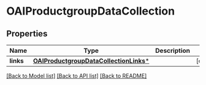 # OAIProductgroupDataCollection

## Properties
Name | Type | Description | Notes
------------ | ------------- | ------------- | -------------
**links** | [**OAIProductgroupDataCollectionLinks***](OAIProductgroupDataCollectionLinks.md) |  | [optional] 

[[Back to Model list]](../README.md#documentation-for-models) [[Back to API list]](../README.md#documentation-for-api-endpoints) [[Back to README]](../README.md)


